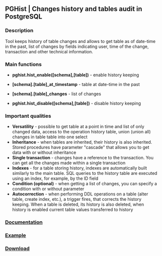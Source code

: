 ## PGHist | Changes history and tables audit in PostgreSQL
  
### Description ###

Tool keeps history of table changes and allows to get table as of date-time in the past, list of changes by fields indicating user, time of the change, transaction and other technical information.  


### Main functions ###
  
*   **pghist.hist\_enable(\[schema\],\[table\])** - enable history keeping 
  
*   **\[schema\].\[table\]\_at\_timestamp** - table at date-time in the past
  
*   **\[schema\].\[table\]\_changes** - list of changes 
  
*   **pghist.hist\_disable(\[schema\],\[table\])** - disable history keeping


### Important qualities ### 

*   **Versatility** - possible to get table at a point in time and list of only changed data, access to the operation history table, union (union all) changes in table table into one select
*   **Inheritance** - when tables are inherited, their history is also inherited. Stored procedures have parameter "cascade" that allows you to get data with or without inheritance
*   **Single transaction** - changes have a reference to the transaction. You can get all the changes made within a single transaction
*   **Indexes** - for a table storing history, indexes are automatically built similarly to the main table. SQL queries to the history table are executed using an index, for example, by the ID field
*   **Condition (optional)** - when getting a list of changes, you can specify a condition with or without parameter
*   **Autocorrection** - when performing DDL operations on a table (alter table, create index, etc.), a trigger fires, that corrects the history keeping. When a table is deleted, its history is also deleted, when history is enabled current table values transferred to history

### [Documentation](http://pghist.org/en/documentation/) ### 
### [Example](http://pghist.org/en/#example) ### 
### [Download](http://pghist.org/en/download/) ###

